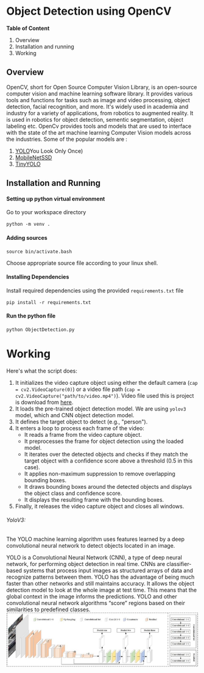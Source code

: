 # Object Detection using OpenCV

**Table of Content**
1. Overview
2. Installation and running
3. Working

## Overview

OpenCV, short for Open Source Computer Vision Library, is an open-source computer vision and machine learning software library. It provides various tools and functions for tasks such as image and video processing, object detection, facial recognition, and more. It's widely used in academia and industry for a variety of applications, from robotics to augmented reality.
It is used in robotics for object detection, sementic segmentation, 
object labeling etc. 
OpenCv provides tools and models that are used to interface with the state of the art machine learning Computer Vision models across the industries.
Some of the popular models are :
1. [YOLO](https://pjreddie.com/media/files/tiny-yolov3.weights)You Look Only Once)
2. [MobileNetSSD](https://github.com/pjreddie/darknet/blob/master/cfg/tiny-yolov3.cfg)
3. [TinyYOLO](https://github.com/pjreddie/darknet/blob/master/cfg/tiny-yolov3.cfg)

## Installation and Running 

#### Setting up python virtual environment
Go to your workspace directory
```
python -m venv .
```

#### Adding sources
```
source bin/activate.bash
```
Choose appropriate source file according to your linux shell.

#### Installing Dependencies
Install required dependencies using the provided `requirements.txt` file 
```
pip install -r requirements.txt
```

#### Run the python file

```
python ObjectDetection.py
```



# Working 

Here's what the script does:

1. It initializes the video capture object using either the default camera (`cap = cv2.VideoCapture(0)`) or a video file path (`cap = cv2.VideoCapture("path/to/video.mp4")`). Video file used this is project is download from [here](https://github.com/intel-iot-devkit/sample-videos?tab=readme-ov-file).
3. It loads the pre-trained object detection model. We are using `yolov3` model, which and CNN object detection model.
4. It defines the target object to detect (e.g., "person").
5. It enters a loop to process each frame of the video:
    - It reads a frame from the video capture object.
    - It preprocesses the frame for object detection using the loaded model.
    - It iterates over the detected objects and checks if they match the target object with a confidence score above a threshold (0.5 in this case).
    - It applies non-maximum suppression to remove overlapping bounding boxes.
    - It draws bounding boxes around the detected objects and displays the object class and confidence score.
    - It displays the resulting frame with the bounding boxes.
6. Finally, it releases the video capture object and closes all windows.

###### YoloV3:

The YOLO machine learning algorithm uses features learned by a deep convolutional neural network to detect objects located in an image.  

YOLO is a Convolutional Neural Network (CNN), a type of deep neural network, for performing object detection in real time. CNNs are classifier-based systems that process input images as structured arrays of data and recognize patterns between them. YOLO has the advantage of being much faster than other networks and still maintains accuracy. It allows the object detection model to look at the whole image at test time. This means that the global context in the image informs the predictions. YOLO and other convolutional neural network algorithms “score” regions based on their similarities to predefined classes.  
![](model/image.png)
